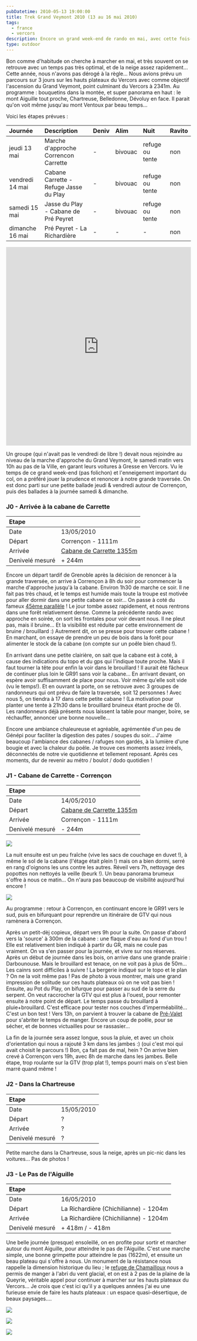 ```yaml
---
pubDatetime: 2010-05-13 19:00:00
title: Trek Grand Veymont 2010 (13 au 16 mai 2010)
tags:
  - france
  - vercors
description: Encore un grand week-end de rando en mai, avec cette fois-ci une ascension du Grand Veymont prévue. Tout ne vas pas se passer comme prévu, mais on a quand même passé un bon moment 🤓
type: outdoor
---
```


Bon comme d'habitude on cherche à marcher en mai, et très souvent on se
retrouve avec un temps pas très optimal, et de la neige assez
rapidement... Cette année, nous n'avons pas dérogé à la règle... Nous
avions prévu un parcours sur 3 jours sur les hauts plateaux du Vercors
avec comme objectif l'ascension du Grand Veymont, point culminant du
Vercors à 2341m. Au programme : bouquetins dans la montée, et super
panorama en haut : le mont Aiguille tout proche, Chartreuse, Belledonne,
Dévoluy en face. Il parait qu'on voit même jusqu'au mont Ventoux par
beau temps...

Voici les étapes prévues :

| Journée         | Description                            | Deniv | Alim    | Nuit            | Ravito |
| :-------------- | :------------------------------------- | :---- | :------ | :-------------- | :----- |
| jeudi 13 mai    | Marche d'approche Correncon Carrette   | -     | bivouac | refuge ou tente | non    |
| vendredi 14 mai | Cabane Carrette - Refuge Jasse du Play | -     | bivouac | refuge ou tente | non    |
| samedi 15 mai   | Jasse du Play - Cabane de Pré Peyret   | -     | bivouac | refuge ou tente | non    |
| dimanche 16 mai | Pré Peyret - La Richardière            | -     | -       | -               | non    |

<iframe src="https://www.visugpx.com/1271884081?iframe" allowfullscreen style="border: 0;width: 100%; height: 540px;" scrolling="no"></iframe>

Un groupe (qui n'avait pas le vendredi de libre !) devait nous rejoindre
au niveau de la marche d'approche du Grand Veymont, le samedi matin vers
10h au pas de la Ville, en garant leurs voitures à Gresse en Vercors. Vu
le temps de ce grand week-end (pas folichon) et l'enneigement important
du col, on a préféré jouer la prudence et renoncer à notre grande
traversée. On est donc parti sur une petite ballade jeudi & vendredi
autour de Corrençon, puis des ballades à la journée samedi & dimanche.

### J0 - Arrivée à la cabane de Carrette

| Etape           |                                                                                                         |
| :-------------- | :------------------------------------------------------------------------------------------------------ |
| Date            | 13/05/2010                                                                                              |
| Départ          | Corrençon - 1111m                                                                                       |
| Arrivée         | [Cabane de Carrette 1355m](http://refuges.info/point/104/cabane-non-gardee/vercors/cabane-de-carrette/) |
| Denivelé mesuré | + 244m                                                                                                  |

Encore un départ tardif de Grenoble après la décision de renoncer à la
grande traversée, on arrive à Corrençon à 8h du soir pour commencer la
marche d'approche jusqu'à la cabane. Environ 1h30 de marche ce soir. Il
ne fait pas très chaud, et le temps est humide mais toute la troupe est
motivée pour aller dormir dans une petite cabane ce soir... On passe à
coté du fameux [45ème
parallèle](http://refuges.info/point/1833/site-remarquable/vercors/45eme-parallele/)
! Le jour tombe assez rapidement, et nous rentrons dans une forêt
relativement dense. Comme la précédente rando avec approche en soirée,
on sort les frontales pour voir devant nous. Il ne pleut pas, mais il
bruine... Et la visibilité est réduite par cette environnement de bruine
/ brouillard :) Autrement dit, on se presse pour trouver cette cabane !
En marchant, on essaye de prendre un peu de bois dans la forêt pour
alimenter le stock de la cabane (on compte sur un poêle bien chaud !).

En arrivant dans une petite clairière, on sait que la cabane est à coté,
à cause des indications du topo et du gps qui l'indique toute proche.
Mais il faut tourner la tête pour enfin la voir dans le brouillard ! Il
aurait été fâcheux de continuer plus loin le GR91 sans voir la cabane...
En arrivant devant, on espère avoir suffisamment de place pour nous.
Voir même qu'elle soit vide (vu le temps!). Et en ouvrant la porte, on
se retrouve avec 3 groupes de randonneurs qui ont prévu de faire la
traversée, soit 12 personnes ! Avec nous 5, on tiendra à 17 dans cette
petite cabane ! (La motivation pour planter une tente à 21h30 dans le
brouillard bruineux étant proche de 0). Les randonneurs déjà présents
nous laissent la table pour manger, boire, se réchauffer, annoncer une
bonne nouvelle...

Encore une ambiance chaleureuse et agréable, agrémentée d'un peu de
Génépi pour faciliter la digestion des pates / soupes du soir... J'aime
beaucoup l'ambiance des cabanes / rafuges non gardés, à la lumière d'une
bougie et avec la chaleur du poêle. Je trouve ces moments assez irréels,
déconnectés de notre vie quotidienne et tellement reposant. Après ces
moments, dur de revenir au métro / boulot / dodo quotidien !

### J1 - Cabane de Carrette - Corrençon

| Etape           |                                                                                                         |
| :-------------- | :------------------------------------------------------------------------------------------------------ |
| Date            | 14/05/2010                                                                                              |
| Départ          | [Cabane de Carrette 1355m](http://refuges.info/point/104/cabane-non-gardee/vercors/cabane-de-carrette/) |
| Arrivée         | Corrençon - 1111m                                                                                       |
| Denivelé mesuré | - 244m                                                                                                  |

![](/img/outdoor/IMG_3616.JPG)

La nuit ensuite est un peu fraîche (vive les sacs de couchage en duvet
!), à même le sol de la cabane (l'étage était plein !) mais on a bien
dormi, serré en rang d'oignons les uns contre les autres. Réveil vers
7h, nettoyage des popottes non nettoyés la veille (beurk !). Un beau
panorama brumeux s'offre à nous ce matin... On n'aura pas beaucoup de
visibilité aujourd'hui encore !

![](/img/outdoor/IMG_3617.JPG)

Au programme : retour à Corrençon, en continuant encore le GR91 vers le
sud, puis en bifurquant pour reprendre un itinéraire de GTV qui nous
ramènera à Corrençon.

Après un petit-dèj copieux, départ vers 9h pour la suite. On passe
d'abord vers la 'source' à 300m de la cabane : une flaque d'eau au fond
d'un trou ! Elle est relativement bien indiqué à partir du GR, mais ne
coule pas vraiment. On va s'en passer pour la journée, et vivre sur nos
réserves. Après un début de journée dans les bois, on arrive dans une
grande prairie : Darbounouse. Mais le brouillard est tenace, on ne voit
pas à plus de 50m... Les cainrs sont difficiles à suivre ! La bergerie
indiqué sur le topo et le plan ? On ne la voit même pas ! Pas de photo à
vous montrer, mais une grand impression de solitude sur ces hauts
plateaux où on ne voit pas bien ! Ensuite, au Pot du Play, on bifurque
pour passer au sud de la serre du serpent. On veut raccrocher la GTV qui
est plus à l'ouest, pour remonter ensuite à notre point de départ. Le
temps passe du brouillard à pluie+brouillard. C'est efficace pour tester
nos couches d'imperméabilité... C'est un bon test ! Vers 13h, on
parvient à trouver la cabane de
[Pré-Valet](http://refuges.info/point/268/cabane-non-gardee/vercors/baraque-de-pre-vallet/)
pour s'abriter le temps de manger. Encore un coup de poêle, pour se
sécher, et de bonnes victuailles pour se rassasier...

La fin de la journée sera assez longue, sous la pluie, et avec un choix
d'orientation qui nous a rajouté 3 km dans les jambes :) (oui c'est moi
qui avait choisit le parcours !) Bon, ça fait pas de mal, hein ? On
arrive bien crevé à Corrençon vers 19h, avec 8h de marche dans les
jambes. Belle étape, trop roulante sur la GTV (trop plat !), temps
pourri mais on s'est bien marré quand même !

### J2 - Dans la Chartreuse

| Etape           |            |
| :-------------- | :--------- |
| Date            | 15/05/2010 |
| Départ          | ?          |
| Arrivée         | ?          |
| Denivelé mesuré | ?          |

Petite marche dans la Chartreuse, sous la neige, après un pic-nic dans
les voitures... Pas de photos !

### J3 - Le Pas de l'Aiguille

| Etape           |                                       |
| :-------------- | :------------------------------------ |
| Date            | 16/05/2010                            |
| Départ          | La Richardière (Chichilianne) - 1204m |
| Arrivée         | La Richardière (Chichilianne) - 1204m |
| Denivelé mesuré | + 418m / - 418m                       |

Une belle journée (presque) ensoleillé, on en profite pour sortir et
marcher autour du mont Aiguille, pour atteindre le pas de l'Aiguille.
C'est une marche simple, une bonne grimpette pour atteindre le pas
(1622m), et ensuite un beau plateau qui s'offre à nous. Un monument de
la résistance nous rappelle la dimension historique du lieu ; le [refuge
de
Chamailloux](http://refuges.info/point/18/cabane-non-gardee/vercors/refuge-de-chamailloux/)
nous a permis de manger à l'abri du vent glacial, et on est à 2 pas de
la plaine de la Queyrie, véritable appel pour continuer à marcher sur
les hauts plateaux du Vercors... Je crois que c'est ici qu'il y a
quelques années j'ai eu une furieuse envie de faire les hauts plateaux :
un espace quasi-désertique, de beaux paysages....

![](/img/outdoor/IMG_3635.JPG)

![](/img/outdoor/IMG_3652.JPG)

![](/img/outdoor/IMG_3649.JPG)
